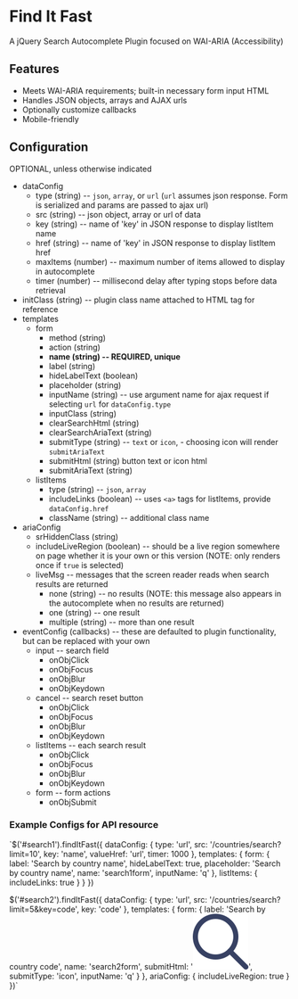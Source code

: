 # Find It Fast
A jQuery Search Autocomplete Plugin focused on WAI-ARIA (Accessibility)

## Features
- Meets WAI-ARIA requirements; built-in necessary form input HTML
- Handles JSON objects, arrays and AJAX urls
- Optionally customize callbacks
- Mobile-friendly

## Configuration
OPTIONAL, unless otherwise indicated
- dataConfig
    - type (string) -- `json`, `array`, or `url` (`url` assumes json response. Form is serialized and params are passed to ajax url)
    - src (string) -- json object, array or url of data
    - key (string) -- name of 'key' in JSON response to display listItem name
    - href (string) -- name of 'key' in JSON response to display listItem href
    - maxItems (number) -- maximum number of items allowed to display in autocomplete
    - timer (number) -- millisecond delay after typing stops before data retrieval
- initClass (string) -- plugin class name attached to HTML tag for reference
- templates
    - form
        - method (string)
        - action (string)
        - **name (string) -- REQUIRED, unique**
        - label (string)
        - hideLabelText (boolean)
        - placeholder (string)
        - inputName (string) -- use argument name for ajax request if selecting `url` for `dataConfig.type`
        - inputClass (string)
        - clearSearchHtml (string)
        - clearSearchAriaText (string)
        - submitType (string) -- `text` or `icon`, - choosing icon will render `submitAriaText`
        - submitHtml (string) button text or icon html
        - submitAriaText (string)
    - listItems
        - type (string) -- `json`, `array`
        - includeLinks (boolean) -- uses `<a>` tags for listItems, provide `dataConfig.href`
        - className (string) -- additional class name
- ariaConfig
    - srHiddenClass (string)
    - includeLiveRegion (boolean) -- should be a live region somewhere on page whether it is your own or this version (NOTE: only renders once if `true` is selected)
    - liveMsg -- messages that the screen reader reads when search results are returned
        - none (string) -- no results (NOTE: this message also appears in the autocomplete when no results are returned)
        - one (string) -- one result
        - multiple (string) -- more than one result
- eventConfig (callbacks) -- these are defaulted to plugin functionality, but can be replaced with your own
    - input -- search field
        - onObjClick
        - onObjFocus
        - onObjBlur
        - onObjKeydown
    - cancel -- search reset button
        - onObjClick
        - onObjFocus
        - onObjBlur
        - onObjKeydown
    - listItems -- each search result
        - onObjClick
        - onObjFocus
        - onObjBlur
        - onObjKeydown
    - form -- form actions
        - onObjSubmit

### Example Configs for API resource

`$('#search1').findItFast({
    dataConfig: {
        type: 'url',
        src: '/countries/search?limit=10',
        key: 'name',
        valueHref: 'url',
        timer: 1000
    },
    templates: {
        form: {
            label: 'Search by country name',
            hideLabelText: true,
            placeholder: 'Search by country name',
            name: 'search1form',
            inputName: 'q'
        },
        listItems: {
			includeLinks: true
        }
    }
})

$('#search2').findItFast({
    dataConfig: {
        type: 'url',
        src: '/countries/search?limit=5&key=code',
        key: 'code'
    },
    templates: {
        form: {
            label: 'Search by country code',
            name: 'search2form',
            submitHtml: '<img src="images/search.svg" />',
            submitType: 'icon',
            inputName: 'q'
        }
    },
    ariaConfig: {
        includeLiveRegion: true
    }
})`
